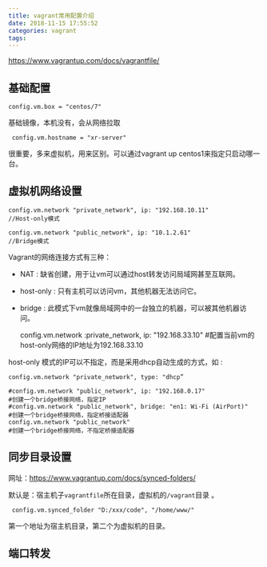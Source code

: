 ```yaml
---
title: vagrant常用配置介绍
date: 2018-11-15 17:55:52
categories: vagrant
tags:
---
```


https://www.vagrantup.com/docs/vagrantfile/

## 基础配置

    config.vm.box = "centos/7" 
基础镜像，本机没有，会从网络拉取    

     config.vm.hostname = "xr-server" 
很重要，多来虚拟机，用来区别。可以通过vagrant up centos1来指定只启动哪一台。

## 虚拟机网络设置

    config.vm.network "private_network", ip: "192.168.10.11"
    //Host-only模式
     
    config.vm.network "public_network", ip: "10.1.2.61"
    //Bridge模式

Vagrant的网络连接方式有三种：  

- NAT : 缺省创建，用于让vm可以通过host转发访问局域网甚至互联网。
- host-only : 只有主机可以访问vm，其他机器无法访问它。
- bridge : 此模式下vm就像局域网中的一台独立的机器，可以被其他机器访问。


    config.vm.network :private_network, ip: "192.168.33.10"
    #配置当前vm的host-only网络的IP地址为192.168.33.10

host-only 模式的IP可以不指定，而是采用dhcp自动生成的方式，如 :    

    config.vm.network "private_network", type: "dhcp”

```text
#config.vm.network "public_network", ip: "192.168.0.17"
#创建一个bridge桥接网络，指定IP
#config.vm.network "public_network", bridge: "en1: Wi-Fi (AirPort)"
#创建一个bridge桥接网络，指定桥接适配器
config.vm.network "public_network"
#创建一个bridge桥接网络，不指定桥接适配器

```

## 同步目录设置

网址：https://www.vagrantup.com/docs/synced-folders/

默认是：宿主机子`vagrantfile`所在目录，虚拟机的`/vagrant`目录 。

     config.vm.synced_folder "D:/xxx/code", "/home/www/" 

第一个地址为宿主机目录，第二个为虚拟机的目录。

## 端口转发

